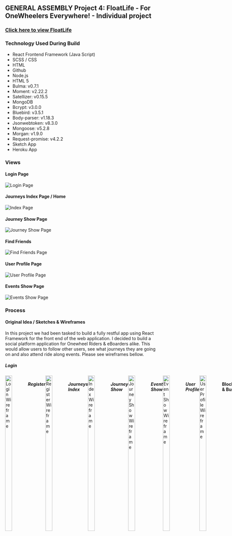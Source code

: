 ## GENERAL ASSEMBLY Project 4: FloatLife - For OneWheelers Everywhere! - Individual project

### [Click here to view FloatLife](https://floatlife.herokuapp.com/login)

### Technology Used During Build
* React Frontend Framework (Java Script)
* SCSS / CSS
* HTML
* Github
* Node.js
* HTML 5
* Bulma: v0.7.1
* Moment: v2.22.2
* Satellizer: v0.15.5
* MongoDB
* Bcrypt: v3.0.0
* Bluebird: v3.5.1
* Body-parser: v1.18.3
* Jsonwebtoken: v8.3.0
* Mongoose: v5.2.8
* Morgan: v1.9.0
* Request-promise: v4.2.2
* Sketch App
* Heroku App

### Views
#### Login Page
![Login Page](https://i.imgur.com/Zlrlemx.png)
#### Journeys Index Page / Home
![Index Page](https://i.imgur.com/adNfeHr.png)
#### Journey Show Page
![Journey Show Page](https://i.imgur.com/YPrbQho.png)
#### Find Friends
![Find Friends Page](https://i.imgur.com/Ii9nAXE.png)
#### User Profile Page
![User Profile Page](https://i.imgur.com/dUdPpsk.png)
#### Events Show Page
![Events Show Page](https://i.imgur.com/Dun0I9U.png)

### Process

#### Original Idea / Sketches & Wireframes
In this project we had been tasked to build a fully restful app using React Framework for the front end of the web application. I decided to build a social platform application for Onewheel Riders & eBoarders alike. This would allow users to follow other users, see what journeys they are going on and also attend ride along events. Please see wireframes bellow.

##### Login
<div style="display: flex"><img height="500px" width="30%" alt="Login Wireframe" src="https://i.imgur.com/yDt9kzM.png" />

##### Register
<div style="display: flex"><img height="500px" width="30%" alt="Register Wireframe" src="https://i.imgur.com/d4HzyyY.png" />

##### Journeys Index
<div style="display: flex"><img height="500px" width="30%" alt="Index Wireframe" src="https://i.imgur.com/mOf7i0e.png" />

##### Journey Show
<div style="display: flex"><img height="500px" width="30%" alt="Journey Show Wireframe" src="https://i.imgur.com/MauBc0C.png" />

##### Event Show
<div style="display: flex"><img height="500px" width="30%" alt="Event Show Wireframe" src="https://i.imgur.com/QttvHXF.png" />

##### User Profile
<div style="display: flex"><img height="500px" width="30%" alt="User Profile Wireframe" src="https://i.imgur.com/Ax0te8J.png" />

#### Blockers & Bugs
My biggest blocker was getting an id to add to an array, then to get those journeys associated with that users ID showing up only on the following users index's that were following the user who had added the new journeys.
I was able to overcome this and work around this issue by working with programs such as Insomnia which would help me to see more clearly what was happening on the back end.

#### Wins
Getting the following feature was by biggest win during the project as it was also my biggest uphill battle. Getting this working was a real win in my eyes and have learnt a lot about social media platforms as well as how their inner workings are.

### Future Features
#### Tracking
One aspect I would of love to got into this web application would have been a tracking option, that would drop a pin every 10 seconds on a map while you were riding, creating the rider a trackable journey that they could then upload to their followers indexes. I would approach this by using an API to take the users current location every ten seconds in a lat and a long array, then using an API such as Nominatim to help me plot those arrays onto a map. Unfortunately I ran out of time during the build and was unable to add this feature.

#### Attending Events
I had also planned to add an attending function, much like the follow function, but for events being planned by other users that you wished to attend. This would have worked similarly also to the tracking, where once a user clicks attending, their user ID would be added into an array called attending, then allowing other users to click on this attending list to see which other users are attending.
